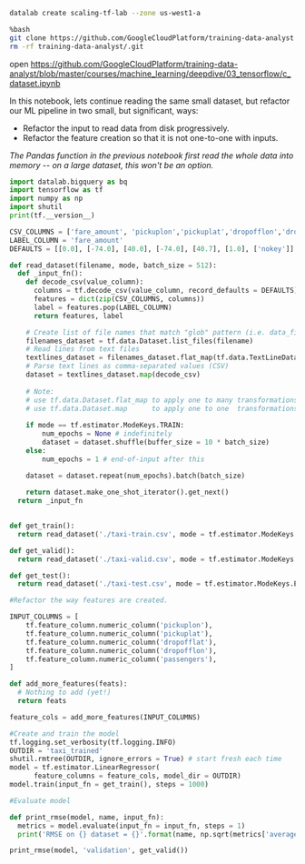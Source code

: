 
```bash
datalab create scaling-tf-lab --zone us-west1-a

%bash
git clone https://github.com/GoogleCloudPlatform/training-data-analyst
rm -rf training-data-analyst/.git
```

open https://github.com/GoogleCloudPlatform/training-data-analyst/blob/master/courses/machine_learning/deepdive/03_tensorflow/c_dataset.ipynb

In this notebook, lets continue reading the same small dataset, but refactor our ML pipeline in two small, but significant, ways:

- Refactor the input to read data from disk progressively.
- Refactor the feature creation so that it is not one-to-one with inputs.

_The Pandas function in the previous notebook first read the whole data into memory -- on a large dataset, this won't be an option._


```python
import datalab.bigquery as bq
import tensorflow as tf
import numpy as np
import shutil
print(tf.__version__)

CSV_COLUMNS = ['fare_amount', 'pickuplon','pickuplat','dropofflon','dropofflat','passengers', 'key']
LABEL_COLUMN = 'fare_amount'
DEFAULTS = [[0.0], [-74.0], [40.0], [-74.0], [40.7], [1.0], ['nokey']]

def read_dataset(filename, mode, batch_size = 512):
  def _input_fn():
    def decode_csv(value_column):
      columns = tf.decode_csv(value_column, record_defaults = DEFAULTS)
      features = dict(zip(CSV_COLUMNS, columns))
      label = features.pop(LABEL_COLUMN)
      return features, label

    # Create list of file names that match "glob" pattern (i.e. data_file_*.csv)
    filenames_dataset = tf.data.Dataset.list_files(filename)
    # Read lines from text files
    textlines_dataset = filenames_dataset.flat_map(tf.data.TextLineDataset)
    # Parse text lines as comma-separated values (CSV)
    dataset = textlines_dataset.map(decode_csv)
    
    # Note:
    # use tf.data.Dataset.flat_map to apply one to many transformations (here: filename -> text lines)
    # use tf.data.Dataset.map      to apply one to one  transformations (here: text line -> feature list)
    
    if mode == tf.estimator.ModeKeys.TRAIN:
        num_epochs = None # indefinitely
        dataset = dataset.shuffle(buffer_size = 10 * batch_size)
    else:
        num_epochs = 1 # end-of-input after this

    dataset = dataset.repeat(num_epochs).batch(batch_size)
    
    return dataset.make_one_shot_iterator().get_next()
  return _input_fn
    

def get_train():
  return read_dataset('./taxi-train.csv', mode = tf.estimator.ModeKeys.TRAIN)

def get_valid():
  return read_dataset('./taxi-valid.csv', mode = tf.estimator.ModeKeys.EVAL)

def get_test():
  return read_dataset('./taxi-test.csv', mode = tf.estimator.ModeKeys.EVAL)

#Refactor the way features are created.

INPUT_COLUMNS = [
    tf.feature_column.numeric_column('pickuplon'),
    tf.feature_column.numeric_column('pickuplat'),
    tf.feature_column.numeric_column('dropofflat'),
    tf.feature_column.numeric_column('dropofflon'),
    tf.feature_column.numeric_column('passengers'),
]

def add_more_features(feats):
  # Nothing to add (yet!)
  return feats

feature_cols = add_more_features(INPUT_COLUMNS)

#Create and train the model
tf.logging.set_verbosity(tf.logging.INFO)
OUTDIR = 'taxi_trained'
shutil.rmtree(OUTDIR, ignore_errors = True) # start fresh each time
model = tf.estimator.LinearRegressor(
      feature_columns = feature_cols, model_dir = OUTDIR)
model.train(input_fn = get_train(), steps = 1000)

#Evaluate model

def print_rmse(model, name, input_fn):
  metrics = model.evaluate(input_fn = input_fn, steps = 1)
  print('RMSE on {} dataset = {}'.format(name, np.sqrt(metrics['average_loss'])))

print_rmse(model, 'validation', get_valid())

```
